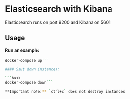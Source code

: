 # Elasticsearch with Kibana

Elasticsearch runs on port 9200 and Kibana on 5601

## Usage

#### Run an example:

```bash
docker-compose up```

#### Shut down instances:

```bash
docker-compose down```

**Important note:** `ctrl+c` does not destroy instances


